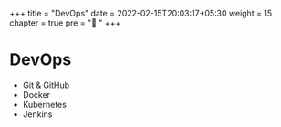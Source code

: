 +++
title = "DevOps"
date =  2022-02-15T20:03:17+05:30
weight = 15
chapter = true
pre = "🚀 "
+++

# DevOps

- Git & GitHub
- Docker
- Kubernetes
- Jenkins
